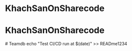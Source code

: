 # KhachSanOnSharecode
# KhachSanOnSharecode
#   T e a m d b 
 
 
echo "Test CI/CD run at $(date)" >> READme1234
